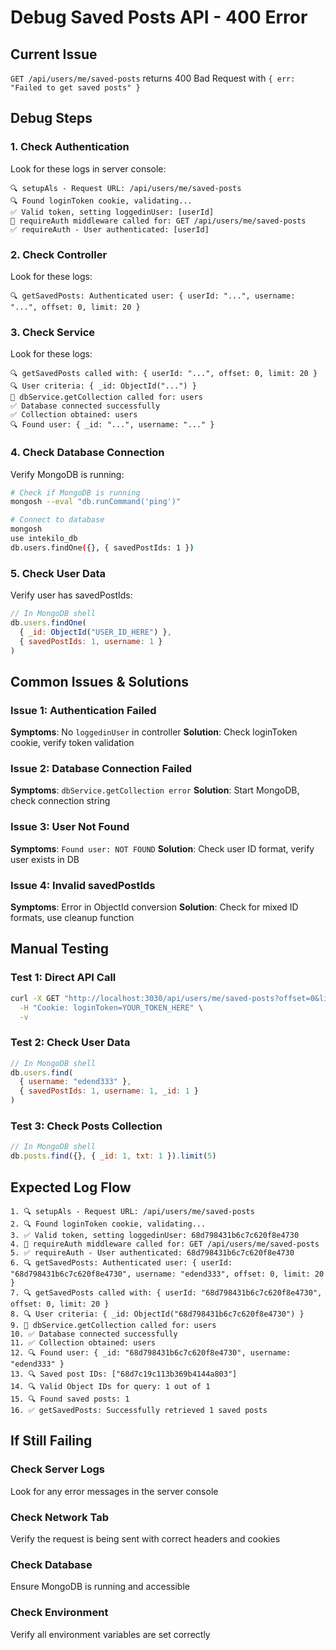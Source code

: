 # Debug Saved Posts API - 400 Error

## Current Issue
`GET /api/users/me/saved-posts` returns 400 Bad Request with `{ err: "Failed to get saved posts" }`

## Debug Steps

### 1. **Check Authentication**
Look for these logs in server console:
```
🔍 setupAls - Request URL: /api/users/me/saved-posts
🔍 Found loginToken cookie, validating...
✅ Valid token, setting loggedinUser: [userId]
🔐 requireAuth middleware called for: GET /api/users/me/saved-posts
✅ requireAuth - User authenticated: [userId]
```

### 2. **Check Controller**
Look for these logs:
```
🔍 getSavedPosts: Authenticated user: { userId: "...", username: "...", offset: 0, limit: 20 }
```

### 3. **Check Service**
Look for these logs:
```
🔍 getSavedPosts called with: { userId: "...", offset: 0, limit: 20 }
🔍 User criteria: { _id: ObjectId("...") }
🔄 dbService.getCollection called for: users
✅ Database connected successfully
✅ Collection obtained: users
🔍 Found user: { _id: "...", username: "..." }
```

### 4. **Check Database Connection**
Verify MongoDB is running:
```bash
# Check if MongoDB is running
mongosh --eval "db.runCommand('ping')"

# Connect to database
mongosh
use intekilo_db
db.users.findOne({}, { savedPostIds: 1 })
```

### 5. **Check User Data**
Verify user has savedPostIds:
```javascript
// In MongoDB shell
db.users.findOne(
  { _id: ObjectId("USER_ID_HERE") },
  { savedPostIds: 1, username: 1 }
)
```

## Common Issues & Solutions

### **Issue 1: Authentication Failed**
**Symptoms**: No `loggedinUser` in controller
**Solution**: Check loginToken cookie, verify token validation

### **Issue 2: Database Connection Failed**
**Symptoms**: `dbService.getCollection error`
**Solution**: Start MongoDB, check connection string

### **Issue 3: User Not Found**
**Symptoms**: `Found user: NOT FOUND`
**Solution**: Check user ID format, verify user exists in DB

### **Issue 4: Invalid savedPostIds**
**Symptoms**: Error in ObjectId conversion
**Solution**: Check for mixed ID formats, use cleanup function

## Manual Testing

### **Test 1: Direct API Call**
```bash
curl -X GET "http://localhost:3030/api/users/me/saved-posts?offset=0&limit=20" \
  -H "Cookie: loginToken=YOUR_TOKEN_HERE" \
  -v
```

### **Test 2: Check User Data**
```javascript
// In MongoDB shell
db.users.find(
  { username: "edend333" },
  { savedPostIds: 1, username: 1, _id: 1 }
)
```

### **Test 3: Check Posts Collection**
```javascript
// In MongoDB shell
db.posts.find({}, { _id: 1, txt: 1 }).limit(5)
```

## Expected Log Flow

```
1. 🔍 setupAls - Request URL: /api/users/me/saved-posts
2. 🔍 Found loginToken cookie, validating...
3. ✅ Valid token, setting loggedinUser: 68d798431b6c7c620f8e4730
4. 🔐 requireAuth middleware called for: GET /api/users/me/saved-posts
5. ✅ requireAuth - User authenticated: 68d798431b6c7c620f8e4730
6. 🔍 getSavedPosts: Authenticated user: { userId: "68d798431b6c7c620f8e4730", username: "edend333", offset: 0, limit: 20 }
7. 🔍 getSavedPosts called with: { userId: "68d798431b6c7c620f8e4730", offset: 0, limit: 20 }
8. 🔍 User criteria: { _id: ObjectId("68d798431b6c7c620f8e4730") }
9. 🔄 dbService.getCollection called for: users
10. ✅ Database connected successfully
11. ✅ Collection obtained: users
12. 🔍 Found user: { _id: "68d798431b6c7c620f8e4730", username: "edend333" }
13. 🔍 Saved post IDs: ["68d7c19c113b369b4144a803"]
14. 🔍 Valid Object IDs for query: 1 out of 1
15. 🔍 Found saved posts: 1
16. ✅ getSavedPosts: Successfully retrieved 1 saved posts
```

## If Still Failing

### **Check Server Logs**
Look for any error messages in the server console

### **Check Network Tab**
Verify the request is being sent with correct headers and cookies

### **Check Database**
Ensure MongoDB is running and accessible

### **Check Environment**
Verify all environment variables are set correctly
